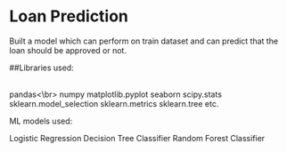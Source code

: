 # Loan Prediction

Built a model which can perform on train dataset and can predict that the loan should be approved or not.


##Libraries used:

<br>pandas<\br>
numpy
matplotlib.pyplot
seaborn
scipy.stats
sklearn.model_selection
sklearn.metrics
sklearn.tree etc.

ML models used:

Logistic Regression
Decision Tree Classifier
Random Forest Classifier
